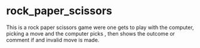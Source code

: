 # rock_paper_scissors
This is a rock paper scissors game were one gets to play with the computer, picking a move and the computer picks , then shows the outcome or comment if and invalid move is made.
